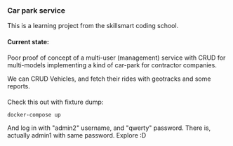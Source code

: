 ### Car park service

This is a learning project from the skillsmart coding school.

#### Current state:

Poor proof of concept of a multi-user (management) service with CRUD for multi-models implementing a kind of car-park for contractor companies.

We can CRUD Vehicles, and fetch their rides with geotracks and some reports.

####

Check this out with fixture dump:

```
docker-compose up
```
And log in with "admin2" username, and "qwerty" password.
There is, actually admin1 with same password. Explore :D